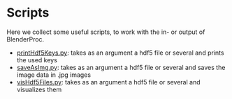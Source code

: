 # Scripts

Here we collect some useful scripts, to work with the in- or output of BlenderProc.


* [printHdf5Keys.py](printHdf5Keys.py): takes as an argument a hdf5 file or several and prints the used keys
* [saveAsImg.py](saveAsImg.py): takes as an argument a hdf5 file or several and saves the image data in .jpg images
* [visHdf5Files.py](visHdf5Files.py): takes as an argument a hdf5 file or several and visualizes them

